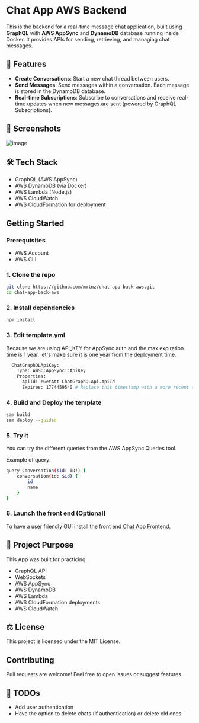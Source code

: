 # Chat App AWS Backend

This is the backend for a real-time message chat application, built using **GraphQL** with **AWS AppSync** and **DynamoDB** database running inside Docker. It provides APIs for sending, retrieving, and managing chat messages.

## 🚀 Features
- **Create Conversations**:
Start a new chat thread between users. 
- **Send Messages**:
Send messages within a conversation. Each message is stored in the DynamoDB database.
- **Real-time Subscriptions**:
Subscribe to conversations and receive real-time updates when new messages are sent (powered by GraphQL Subscriptions).


## 📸 Screenshots
![image](https://github.com/user-attachments/assets/12d82936-2242-4e0e-8c38-d1da905f3d15)

## 🛠️ Tech Stack

- GraphQL (AWS AppSync)
- AWS DynamoDB (via Docker)
- AWS Lambda (Node.js)
- AWS CloudWatch
- AWS CloudFormation for deployment

## Getting Started

### Prerequisites

- AWS Account
- AWS CLI

### 1. Clone the repo
```bash
git clone https://github.com/mmtnz/chat-app-back-aws.git
cd chat-app-back-aws
```

### 2. Install dependencies
```bash
npm install
```

### 3. Edit template.yml
Because we are using API_KEY for AppSync auth and the max expiration time is 1 year, let's make sure it is one year from the deployment time.
```bash
  ChatGraphQLApiKey:
    Type: AWS::AppSync::ApiKey
    Properties:
      ApiId: !GetAtt ChatGraphQLApi.ApiId
      Expires: 1774459540 # Replace this timestamp with a more recent one
```

### 4. Build and Deploy the template
```bash
sam build
sam deploy --guided
```

### 5. Try it
You can try the different queries from the AWS AppSync Queries tool.

Example of query:
```bash
query Conversation($id: ID!) {
    conversation(id: $id) {
        id
        name
    }
}
```

### 6. Launch the front end (Optional)
To have a user friendly GUI install the front end [Chat App Frontend](https://github.com/mmtnz/chat-app-front).


## 🎯 Project Purpose
This App was built for practicing:

- GraphQL API
- WebSockets
- AWS AppSync
- AWS DynamoDB
- AWS Lambda
- AWS CloudFormation deployments
- AWS CloudWatch

## ⚖️ License
This project is licensed under the MIT License.

## Contributing
Pull requests are welcome! Feel free to open issues or suggest features.


## 📌 TODOs
- Add user authentication
- Have the option to delete chats (if authentication) or delete old ones